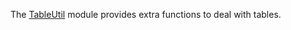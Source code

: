 The [TableUtil](https://github.com/Sleitnick/Knit/blob/main/src/Knit/Util/TableUtil.lua) module provides extra functions to deal with tables.